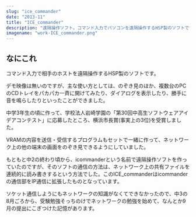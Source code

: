 ```yaml
---
slug: "ice_commander"
date: "2013-11"
title: "ICE_commander"
description: "遠隔操作ソフト。コマンド入力でパソコンを遠隔操作するHSP製のソフトです。中3の頃に第30回中高生ソフトウェアアイデアコンテストで横浜市長賞を受賞しました。"
imagename: "work-ICE_commander.png"
---
```


## なにこれ

コマンド入力で相手のホストを遠隔操作するHSP製のソフトです。

デモ映像は無いのですが、主な使い方としては、のぞき見のほか、複数台のPCのCDトレイをパカパカ一斉に開けてみたり、ダイアログを表示したり、勝手に音を鳴らしたりといったことができました。

中学3年生の頃に作って、学校法人岩崎学園の「第30回中高生ソフトウェアアイデアコンテスト」に応募したところ、横浜市長賞(事実上の3位)を受賞しました。

VRAMの内容を送信・受信するプログラムもセットで一緒に作って、ネットワーク上の他の端末の画面をのぞき見できるようにしていました。


もともと中2の終わり頃から、icommanderという名前で遠隔操作ソフトを作っていたのですが、そのソフトの通信の方法は、ネットワーク上の共有ファイルを連続的に読み書きするという方法でした。このICE_commanderはicommanderの通信部をIP通信に拡張したものとなっています。

ソケット通信しようにもネットワークの知識がなくてできなかったので、中3の8月ごろから、受験勉強そっちのけでネットワークの勉強を始めて、なんとか9月の提出にこぎつけた記憶があります。